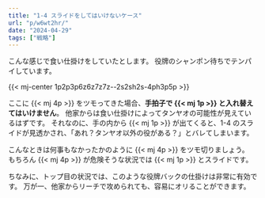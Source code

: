 ```yaml
---
title: "1-4 スライドをしてはいけないケース"
url: "p/w6wt2hr/"
date: "2024-04-29"
tags: ["戦略"]
---
```


こんな感じで食い仕掛けをしていたとします。
役牌のシャンポン待ちでテンパイしています。

{{< mj-center 1p2p3p6z6z7z7z--2s2sh2s-4ph3p5p >}}

ここに {{< mj 4p >}} をツモってきた場合、__手拍子で {{< mj 1p >}} と入れ替えてはいけません__。
他家からは食い仕掛けによってタンヤオの可能性が見えているはずです。
それなのに、手の内から {{< mj 1p >}} が出てくると、1-4 のスライドが見透かされ、「あれ？タンヤオ以外の役がある？」とバレてしまいます。

こんなときは何事もなかったかのように {{< mj 4p >}} をツモ切りましょう。
もちろん {{< mj 4p >}} が危険そうな状況では {{< mj 1p >}} とスライドです。

ちなみに、トップ目の状況では、このような役牌バックの仕掛けは非常に有効です。
万が一、他家からリーチで攻められても、容易にオリることができます。

